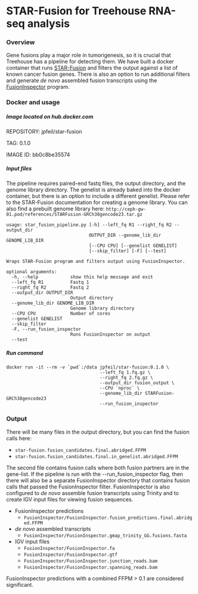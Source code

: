
STAR-Fusion for Treehouse RNA-seq analysis
====================


### Overview

Gene fusions play a major role in tumorigenesis, so it is crucial that Treehouse has a pipeline for detecting them. We have built a docker container that runs [STAR-Fusion](https://github.com/STAR-Fusion/STAR-Fusion/wiki) and filters the output against a list of known cancer fusion genes. There is also an option to run additional filters and generate *de novo* assembled fusion transcripts using the [FusionInspector](https://github.com/FusionInspector/FusionInspector/wiki/Home/5fb0116687e9f80a7e926e55657b46392b781f64) program.

### Docker and usage

##### Image located on hub.docker.com

REPOSITORY: jpfeil/star-fusion

TAG: 0.1.0

IMAGE ID: bb0c8be35574


##### Input files

The pipeline requires paired-end fastq files, the output directory, and the genome library directory. The genelist is already baked into the docker container, but there is an option to include a different genelist. Please refer to the STAR-Fusion documentation for creating a genome library. You can also find a prebuilt genome library here: `http://ceph-gw-01.pod/references/STARFusion-GRCh38gencode23.tar.gz` 

```
usage: star_fusion_pipeline.py [-h] --left_fq R1 --right_fq R2 --output_dir
                               OUTPUT_DIR --genome_lib_dir GENOME_LIB_DIR
                               [--CPU CPU] [--genelist GENELIST]
                               [--skip_filter] [-F] [--test]

Wraps STAR-Fusion program and filters output using FusionInspector.

optional arguments:
  -h, --help            show this help message and exit
  --left_fq R1          Fastq 1
  --right_fq R2         Fastq 2
  --output_dir OUTPUT_DIR
                        Output directory
  --genome_lib_dir GENOME_LIB_DIR
                        Genome library directory
  --CPU CPU             Number of cores
  --genelist GENELIST
  --skip_filter
  -F, --run_fusion_inspector
                        Runs FusionInspector on output
  --test
```


##### Run command
```
docker run -it --rm -v `pwd`:/data jpfeil/star-fusion:0.1.0 \
                                   --left_fq 1.fq.gz \
                                   --right_fq 2.fq.gz \
                                   --output_dir fusion_output \
                                   --CPU `nproc` \
                                   --genome_lib_dir STARFusion-GRCh38gencode23
                                   --run_fusion_inspector
```

### **Output**

There will be many files in the output directory, but you can find the fusion calls here:

- `star-fusion.fusion_candidates.final.abridged.FFPM`
- `star-fusion.fusion_candidates.final.in_genelist.abridged.FFPM`

The second file contains fusion calls where both fusion partners are in the gene-list. If the pipeline is run with the --run_fusion_inspector flag, then there will also be a separate FusionInspector directory that contains fusion calls that passed the FusionInspector filter. FusionInspector is also configured to *de novo* assemble fusion transcripts using Trinity and to create IGV input files for viewing fusion sequences.

* FusionInspector predictions 
  * `FusionInspector/FusionInspector.fusion_predictions.final.abridged.FFPM`
* *de novo* assembled transcripts
  * `FusionInspector/FusionInspector.gmap_trinity_GG.fusions.fasta`
* IGV input files
  * `FusionInspector/FusionInspector.fa`
  * `FusionInspector/FusionInspector.gtf`
  * `FusionInspector/FusionInspector.junction_reads.bam`
  * `FusionInspector/FusionInspector.spanning_reads.bam`

FusionInspector predictions with a combined FFPM > 0.1 are considered significant.

